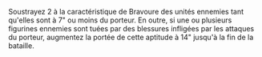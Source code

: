 Soustrayez 2 à la caractéristique de Bravoure des unités ennemies tant qu'elles sont à 7" ou moins du porteur. En outre, si une ou plusieurs figurines ennemies sont tuées par des blessures infligées par les attaques du porteur, augmentez la portée de cette aptitude à 14" jusqu'à la fin de la bataille.